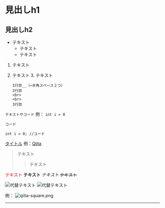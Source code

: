 # 見出しh1
## 見出しh2
* テキスト
    * テキスト
    * テキスト
1. テキスト
2. テキスト
    3. テキスト
    
       1行目__（←半角スペース２つ）
       2行目
       <br>
       <br>
       3行目

`テキストやコード`
例： `int i = 0`
```言語:タイトル
コード
```

```java:title
int i = 0; //コード
```

[タイトル](URL)
例：[Qiita](http://qiita.com/)


> テキスト
>> テキスト
> 
> 
> 
<font color="Red">テキスト</font>
**テキスト**
*テキスト*
~~テキスト~~

![代替テキスト](URL "タイトル")
![代替テキスト](URL "タイトル")

例： ![qiita-square.png](https://qiita-image-store.s3.amazonaws.com/0/126861/90386757-fd96-8ba6-3477-485669713c55.png "qiita-square")
***
